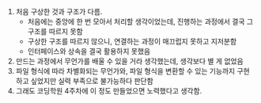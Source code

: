 1. 처음 구상한 것과 구조가 다름.
   - 처음에는 중앙에 한 번 모아서 처리할 생각이었는데, 진행하는 과정에서 결국 그 구조를 따르지 못함
   - 구상한 구조를 따르지 않으니, 연결하는 과정이 매끄럽지 못하고 지저분함
   - 인터페이스와 상속을 결국 활용하지 못했음
2. 만드는 과정에서 무언가를 배울 수 있을 거라 생각했는데, 생각보다 별 게 없었음
3. 파일 형식에 따라 차별화되는 무언가와, 파일 형식을 변환할 수 있는 기능까지 구현하고 싶었지만 실력 부족으로 불가능하다 판단함
4. 그래도 코딩학원 4주차에 이 정도 만들었으면 노력했다고 생각함.

